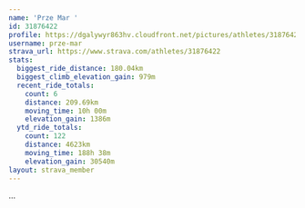 ```yaml
---
name: 'Prze Mar '
id: 31876422
profile: https://dgalywyr863hv.cloudfront.net/pictures/athletes/31876422/22548952/4/large.jpg
username: prze-mar
strava_url: https://www.strava.com/athletes/31876422
stats:
  biggest_ride_distance: 180.04km
  biggest_climb_elevation_gain: 979m
  recent_ride_totals:
    count: 6
    distance: 209.69km
    moving_time: 10h 00m
    elevation_gain: 1386m
  ytd_ride_totals:
    count: 122
    distance: 4623km
    moving_time: 188h 38m
    elevation_gain: 30540m
layout: strava_member
--- 
```

...
